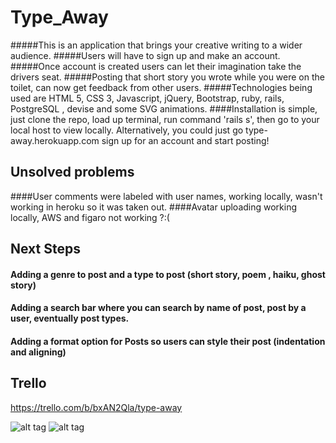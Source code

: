 # Type_Away


#####This is an application that brings your creative writing to a wider audience.
#####Users will have to sign up and make an account.
#####Once account is created users can let their imagination take the drivers seat.
#####Posting that short story you wrote while you were on the toilet, can now get feedback from other users.
#####Technologies being used are HTML 5, CSS 3, Javascript, jQuery, Bootstrap, ruby, rails, PostgreSQL , devise and some SVG animations.
####Installation is simple, just clone the repo, load up terminal, run command 'rails s', then go to your local host to view locally. Alternatively, you could just go type-away.herokuapp.com sign up for an account and start posting!

## Unsolved problems
####User comments were labeled with user names, working locally, wasn't working in heroku so it was taken out. 
####Avatar uploading working locally, AWS and figaro not working ?:(

## Next Steps
#### Adding a genre to post and a type to post (short story, poem , haiku, ghost story)
#### Adding a search bar where you can search by name of post, post by a user, eventually post types.
#### Adding a format option for Posts so users can style their post (indentation and aligning)

## Trello
https://trello.com/b/bxAN2Qla/type-away

![alt tag](http://i.imgur.com/ZmZEXqJ.png)
![alt tag](http://i.imgur.com/Dl57zPB.png)
